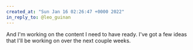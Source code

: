```yaml
---
created_at: "Sun Jan 16 02:26:47 +0000 2022"
in_reply_to: @leo_guinan
---
```


And I'm working on the content I need to have ready. I've got a few ideas that I'll be working on over the next couple weeks.